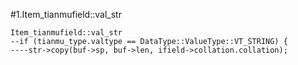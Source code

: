 #1.Item_tianmufield::val_str

```
Item_tianmufield::val_str
--if (tianmu_type.valtype == DataType::ValueType::VT_STRING) {
----str->copy(buf->sp, buf->len, ifield->collation.collation);
```